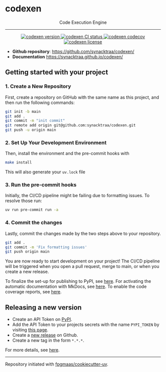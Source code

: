 # codexen

<p align="center">Code Execution Engine</p>

---

<p align="center">
    <a href="https://img.shields.io/github/v/release/synacktraa/codexen">
        <img src="https://img.shields.io/github/v/release/synacktraa/codexen" alt="codexen version">
    </a>
    <a href="https://github.com/synacktraa/codexen/actions/workflows/main.yml">
        <img src="https://github.com/synacktraa/codexen/actions/workflows/main.yml/badge.svg" alt="codexen CI status">
    </a>
    <a href="https://codecov.io/gh/synacktraa/codexen">
        <img src="https://codecov.io/gh/synacktraa/codexen/branch/main/graph/badge.svg" alt="codexen codecov">
    </a>
    <a href="https://img.shields.io/github/license/synacktraa/codexen">
        <img src="https://img.shields.io/github/license/synacktraa/codexen" alt="codexen license">
    </a>
</p>


- **Github repository**: <https://github.com/synacktraa/codexen/>
- **Documentation** <https://synacktraa.github.io/codexen/>


## Getting started with your project

### 1. Create a New Repository

First, create a repository on GitHub with the same name as this project, and then run the following commands:

```bash
git init -b main
git add .
git commit -m "init commit"
git remote add origin git@github.com:synacktraa/codexen.git
git push -u origin main
```

### 2. Set Up Your Development Environment

Then, install the environment and the pre-commit hooks with

```bash
make install
```

This will also generate your `uv.lock` file

### 3. Run the pre-commit hooks

Initially, the CI/CD pipeline might be failing due to formatting issues. To resolve those run:

```bash
uv run pre-commit run -a
```

### 4. Commit the changes

Lastly, commit the changes made by the two steps above to your repository.

```bash
git add .
git commit -m 'Fix formatting issues'
git push origin main
```

You are now ready to start development on your project!
The CI/CD pipeline will be triggered when you open a pull request, merge to main, or when you create a new release.

To finalize the set-up for publishing to PyPI, see [here](https://fpgmaas.github.io/cookiecutter-uv/features/publishing/#set-up-for-pypi).
For activating the automatic documentation with MkDocs, see [here](https://fpgmaas.github.io/cookiecutter-uv/features/mkdocs/#enabling-the-documentation-on-github).
To enable the code coverage reports, see [here](https://fpgmaas.github.io/cookiecutter-uv/features/codecov/).

## Releasing a new version

- Create an API Token on [PyPI](https://pypi.org/).
- Add the API Token to your projects secrets with the name `PYPI_TOKEN` by visiting [this page](https://github.com/synacktraa/codexen/settings/secrets/actions/new).
- Create a [new release](https://github.com/synacktraa/codexen/releases/new) on Github.
- Create a new tag in the form `*.*.*`.

For more details, see [here](https://fpgmaas.github.io/cookiecutter-uv/features/cicd/#how-to-trigger-a-release).

---

Repository initiated with [fpgmaas/cookiecutter-uv](https://github.com/fpgmaas/cookiecutter-uv).
